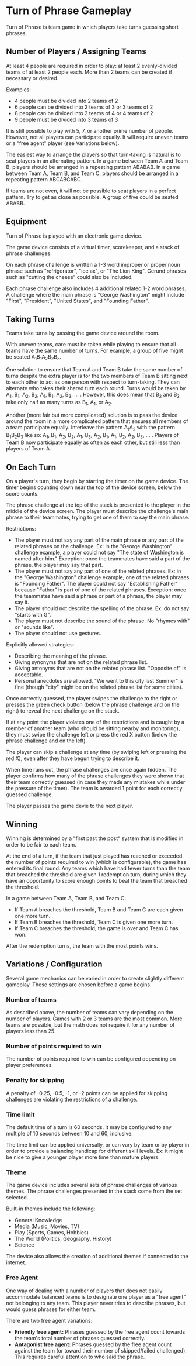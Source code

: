 # Turn of Phrase Gameplay

Turn of Phrase is team game in which players take turns guessing short phrases.

## Number of Players / Assigning Teams

At least 4 people are required in order to play:
at least 2 evenly-divided teams of at least 2 people each.
More than 2 teams can be created if necessary or desired.

Examples:
- 4 people must be divided into 2 teams of 2
- 6 people can be divided into 2 teams of 3 or 3 teams of 2
- 8 people can be divided into 2 teams of 4 or 4 teams of 2
- 9 people must be divided into 3 teams of 3

It is still possible to play with 5, 7, or another prime number of people. However, not all players can participate equally.
It will require uneven teams
or a "free agent" player (see Variations below).

The easiest way to arrange the players so that turn-taking is natural
is to seat players in an alternating pattern.
In a game between Team A and Team B, players should be arranged in a repeating pattern ABABAB.
In a game between Team A, Team B, and Team C, players should be arranged in a repeating pattern ABCABCABC.

If teams are not even, it will not be possible to seat players in a perfect pattern. Try to get as close as possible.
A group of five could be seated ABABB.

## Equipment

Turn of Phrase is played with an electronic game device.

The game device consists of a virtual timer, scorekeeper, and a stack of phrase challenges.

On each phrase challenge is written a 1-3 word improper or proper noun phrase such as "refrigerator", "ice ax", or "The Lion King". Gerund phrases such as "cutting the cheese" could also be included.

Each phrase challenge also includes 4 additional related 1-2 word phrases. A challenge where the main phrase is "George Washington" might include "First", "President", "United States", and "Founding Father".

## Taking Turns

Teams take turns by passing the game device around the room.

With uneven teams, care must be taken while playing to ensure 
that all teams have the same number of turns.
For example, a group of five might be seated A<sub>1</sub>B<sub>1</sub>A<sub>2</sub>B<sub>2</sub>B<sub>3</sub>.

One solution to ensure that Team A and Team B take the same number of turns despite the extra player is for
the two members of Team B sitting next to each other to act as one person
with respect to turn-taking. They can alternate who takes their shared turn each round.
Turns would be taken by A<sub>1</sub>, B<sub>1</sub>, A<sub>2</sub>, B<sub>2</sub>, A<sub>1</sub>, B<sub>1</sub>, A<sub>2</sub>, B<sub>3</sub>, ... . However, this does mean that B<sub>2</sub> and B<sub>3</sub> take only half as many turns as B<sub>1</sub>, A<sub>1</sub>, or A<sub>2</sub>.

Another (more fair but more complicated) solution is to pass the device around the room in a more complicated pattern that ensures all members of a team participate equally. Interleave the pattern A<sub>1</sub>A<sub>2</sub> with the pattern B<sub>1</sub>B<sub>2</sub>B<sub>3</sub> like so:
A<sub>1</sub>, B<sub>1</sub>, A<sub>2</sub>, B<sub>2</sub>, A<sub>1</sub>, B<sub>3</sub>, A<sub>2</sub>, B<sub>1</sub>, A<sub>1</sub>, B<sub>2</sub>, A<sub>2</sub>, B<sub>3</sub>, ... .
Players of Team B now participate equally as often as each other, but still less than players of Team A.

## On Each Turn

On a player's turn, they begin by starting the timer on the game device.
The timer begins counting down near the top of the device screen,
below the score counts.

The phrase challenge at the top of the stack is presented to the player in the middle of the device screen.
The player must describe the challenge's main phrase to their teammates, trying to get one of them to say the main phrase.

Restrictions:
- The player must not say any part of the main phrase or any part of the related phrases on the challenge.
Ex: in the "George Washington" challenge example, a player could not say "The state of Washington is named after him." Exception: once the teammates have said a part of the phrase, the player may say that part.
- The player must not say any part of one of the related phrases. Ex: in the "George Washington" challenge example, one of the related phrases is "Founding Father". The player could not say "Establishing Father" because "Father" is part of one of the related phrases. Exception: once the teammates have said a phrase or part of a phrase, the player may say it.
- The player should not describe the spelling of the phrase. Ex: do not say "starts with G".
- The player must not describe the sound of the phrase. No "rhymes with" or "sounds like".
- The player should not use gestures.

Explicitly allowed strategies:
- Describing the meaning of the phrase.
- Giving synonyms that are not on the related phrase list.
- Giving antonyms that are not on the related phrase list. "Opposite of" is acceptable.
- Personal anecdotes are allowed. "We went to this city last Summer" is fine (though "city" might be on the related phrase list for some cities).

Once correctly guessed, the player swipes the challenge to the right or presses the green check button (below the phrase challenge and on the right) to reveal the next challenge on the stack.

If at any point the player violates one of the restrictions and is caught by a member of another team (who should be sitting nearby and monitoring), they must swipe the challenge left or press the red X button (below the phrase challenge and on the left).

The player can skip a challenge at any time (by swiping left or pressing the red X), even after they have begun trying to describe it.

When time runs out, the phrase challenges are once again hidden. The player confirms how many of the phrase challenges they were shown that their team correctly guessed (in case they made any mistakes while under the pressure of the timer). The team is awarded 1 point for each correctly guessed challenge.

The player passes the game devie to the next player.

## Winning

Winning is determined by a "first past the post" system that is modified in order to be fair to each team.

At the end of a turn, if the team that just played has reached or exceeded the number of points required to win (which is configurable),
the game has entered its final round.
Any teams which have had fewer turns than the team that breached the threshold are given 1 redemption turn,
during which they have an opportunity to score enough points to beat the team that breached the threshold.

In a game between Team A, Team B, and Team C:
- If Team A breaches the threshold, Team B and Team C are each given one more turn.
- If Team B breaches the threshold, Team C is given one more turn.
- If Team C breaches the threshold, the game is over and Team C has won.

After the redemption turns, the team with the most points wins.

## Variations / Configuration

Several game mechanics can be varied in order to create slightly different gameplay.
These settings are chosen before a game begins.

### Number of teams

As described above, the number of teams can vary depending on the number of players. Games with 2 or 3 teams are the most common. More teams are possible, but the math does not require it for any number of players less than 25.

### Number of points required to win

The number of points required to win can be configured depending on player preferences. 

### Penalty for skipping

A penalty of -0.25, -0.5, -1, or -2 points can be applied for skipping challenges are violating the restrictions of a challenge.

### Time limit

The default time of a turn is 60 seconds. It may be configured to any multiple of 10 seconds between
10 and 60, inclusive.

The time limit can be applied universally, or can vary by team or by player in order to provide a balancing handicap for different skill levels.
Ex: it might be nice to give a younger player more time than mature players. 

### Theme

The game device includes several sets of phrase challenges of various themes.
The phrase challenges presented in the stack come from the set selected.

Built-in themes include the following:
- General Knowledge
- Media (Music, Movies, TV)
- Play (Sports, Games, Hobbies)
- The World (Politics, Geography, History)
- Science

The device also allows the creation of additional themes if connected to the internet.

### Free Agent

One way of dealing with a number of players that does not easily accommodate balanced teams
is to designate one player as a "free agent" not belonging to any team.
This player never tries to describe phrases, but would guess phrases for either team.

There are two free agent variations:

- **Friendly free agent:** Phrases guessed by the free agent count towards the team's total number of phrases guessed correctly.
- **Antagonist free agent:** Phrases guessed by the free agent count against the team (or toward their number of skipped/failed challenged). This requires careful attention to who said the phrase.